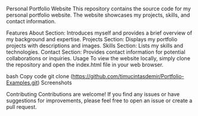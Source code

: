 Personal Portfolio Website
This repository contains the source code for my personal portfolio website. The website showcases my projects, skills, and contact information.

Features
About Section: Introduces myself and provides a brief overview of my background and expertise.
Projects Section: Displays my portfolio projects with descriptions and images.
Skills Section: Lists my skills and technologies.
Contact Section: Provides contact information for potential collaborations or inquiries.
Usage
To view the website locally, simply clone the repository and open the index.html file in your web browser.

bash
Copy code
git clone (https://github.com/timucintasdemir/Portfolio-Examples.git)
Screenshots


Contributing
Contributions are welcome! If you find any issues or have suggestions for improvements, please feel free to open an issue or create a pull request.


